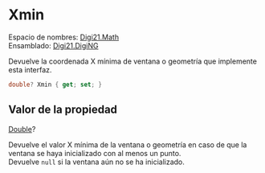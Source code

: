 # Xmin

Espacio de nombres: [Digi21.Math](/digi3d-net/programacion/.net/referencia/digi21.diging/digi21.math/)  
Ensamblado: [Digi21.DigiNG](/digi3d-net/programacion/.net/referencia/digi21.diging.plugin/digi21.diging/)

Devuelve la coordenada X mínima de ventana o geometría que implemente esta interfaz.

```csharp
double? Xmin { get; set; }
```

## Valor de la propiedad

[Double](https://docs.microsoft.com/en-us/dotnet/api/system.double?view=net-5.0)?

Devuelve el valor X mínima de la ventana o geometría en caso de que la ventana se haya inicializado con al menos un punto.  
Devuelve `null` si la ventana aún no se ha inicializado.

